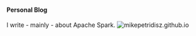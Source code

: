 #### Personal Blog

I write - mainly - about Apache Spark.
![mikepetridisz.github.io](mikepetridisz.github.io)
